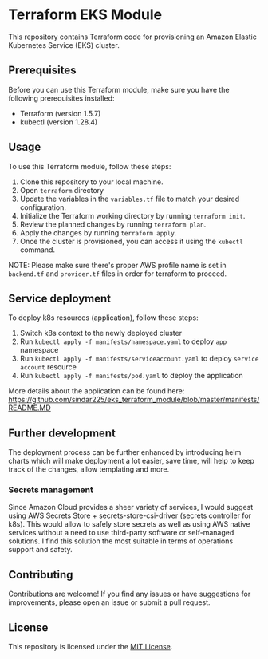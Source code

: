 # Terraform EKS Module

This repository contains Terraform code for provisioning an Amazon Elastic Kubernetes Service (EKS) cluster.

## Prerequisites

Before you can use this Terraform module, make sure you have the following prerequisites installed:

- Terraform (version 1.5.7)
- kubectl (version 1.28.4)

## Usage

To use this Terraform module, follow these steps:

1. Clone this repository to your local machine.
2. Open `terraform` directory
3. Update the variables in the `variables.tf` file to match your desired configuration.
4. Initialize the Terraform working directory by running `terraform init`.
5. Review the planned changes by running `terraform plan`.
6. Apply the changes by running `terraform apply`.
7. Once the cluster is provisioned, you can access it using the `kubectl` command.

NOTE: Please make sure there's proper AWS profile name is set in `backend.tf` and `provider.tf` files in order for terraform to proceed.

## Service deployment

To deploy k8s resources (application), follow these steps:
1. Switch k8s context to the newly deployed cluster 
2. Run `kubectl apply -f manifests/namespace.yaml` to deploy `app` namespace
3. Run `kubectl apply -f manifests/serviceaccount.yaml` to deploy `service account` resource
4. Run `kubectl apply -f manifests/pod.yaml` to deploy the application

More details about the application can be found here: https://github.com/sindar225/eks_terraform_module/blob/master/manifests/README.MD

## Further development
The deployment process can be further enhanced by introducing helm charts which will make deployment a lot easier, save time, will help to keep track of the changes, allow templating and more. 

### Secrets management 
Since Amazon Cloud provides a sheer variety of services, I would suggest using AWS Secrets Store + secrets-store-csi-driver (secrets controller for k8s). This would allow to safely store secrets as well as using AWS native services without a need to use third-party software or self-managed solutions. I find this solution the most suitable in terms of operations support and safety.

## Contributing

Contributions are welcome! If you find any issues or have suggestions for improvements, please open an issue or submit a pull request.

## License

This repository is licensed under the [MIT License](LICENSE).
